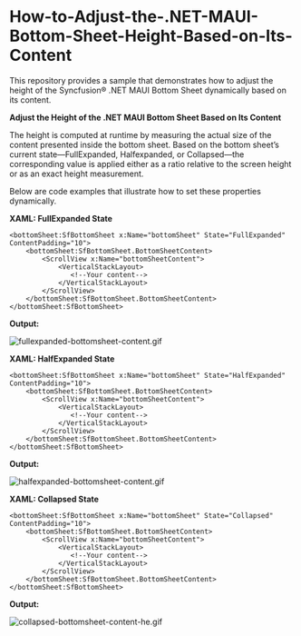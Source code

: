 # How-to-Adjust-the-.NET-MAUI-Bottom-Sheet-Height-Based-on-Its-Content
This repository provides a sample that demonstrates how to adjust the height of the Syncfusion® .NET MAUI Bottom Sheet dynamically based on its content.

**Adjust the Height of the .NET MAUI Bottom Sheet Based on Its Content**

The height is computed at runtime by measuring the actual size of the content presented inside the bottom sheet. Based on the bottom sheet’s current state—FullExpanded, Halfexpanded, or Collapsed—the corresponding value is applied either as a ratio relative to the screen height or as an exact height measurement.

Below are code examples that illustrate how to set these properties dynamically.

**XAML: FullExpanded State**
```
<bottomSheet:SfBottomSheet x:Name="bottomSheet" State="FullExpanded" ContentPadding="10">
    <bottomSheet:SfBottomSheet.BottomSheetContent>
        <ScrollView x:Name="bottomSheetContent">
            <VerticalStackLayout>
               <!--Your content--> 
            </VerticalStackLayout>
        </ScrollView>
    </bottomSheet:SfBottomSheet.BottomSheetContent>
</bottomSheet:SfBottomSheet>
```

**Output:**

 ![fullexpanded-bottomsheet-content.gif](https://support.syncfusion.com/kb/agent/attachment/article/20445/inline?token=eyJhbGciOiJodHRwOi8vd3d3LnczLm9yZy8yMDAxLzA0L3htbGRzaWctbW9yZSNobWFjLXNoYTI1NiIsInR5cCI6IkpXVCJ9.eyJpZCI6IjQyMTc0Iiwib3JnaWQiOiIzIiwiaXNzIjoic3VwcG9ydC5zeW5jZnVzaW9uLmNvbSJ9.oouzkx0Hn1hgIsom2upDVuSkIQODEnefEQNAeHg85OQ)

**XAML: HalfExpanded State**
```
<bottomSheet:SfBottomSheet x:Name="bottomSheet" State="HalfExpanded" ContentPadding="10">
    <bottomSheet:SfBottomSheet.BottomSheetContent>
        <ScrollView x:Name="bottomSheetContent">
            <VerticalStackLayout>
               <!--Your content--> 
            </VerticalStackLayout>
        </ScrollView>
    </bottomSheet:SfBottomSheet.BottomSheetContent>
</bottomSheet:SfBottomSheet>
```

**Output:**
 
 ![halfexpanded-bottomsheet-content.gif](https://support.syncfusion.com/kb/agent/attachment/article/20445/inline?token=eyJhbGciOiJodHRwOi8vd3d3LnczLm9yZy8yMDAxLzA0L3htbGRzaWctbW9yZSNobWFjLXNoYTI1NiIsInR5cCI6IkpXVCJ9.eyJpZCI6IjQyMTc1Iiwib3JnaWQiOiIzIiwiaXNzIjoic3VwcG9ydC5zeW5jZnVzaW9uLmNvbSJ9.ZF58PxjBOT820mpUF0ywj0ijVeY1HaqZCu6k-qfkCjM)
 
**XAML: Collapsed State**
```
<bottomSheet:SfBottomSheet x:Name="bottomSheet" State="Collapsed" ContentPadding="10">
    <bottomSheet:SfBottomSheet.BottomSheetContent>
        <ScrollView x:Name="bottomSheetContent">
            <VerticalStackLayout>
               <!--Your content--> 
            </VerticalStackLayout>
        </ScrollView>
    </bottomSheet:SfBottomSheet.BottomSheetContent>
</bottomSheet:SfBottomSheet>
```

**Output:**

 ![collapsed-bottomsheet-content-he.gif](https://support.syncfusion.com/kb/agent/attachment/article/20445/inline?token=eyJhbGciOiJodHRwOi8vd3d3LnczLm9yZy8yMDAxLzA0L3htbGRzaWctbW9yZSNobWFjLXNoYTI1NiIsInR5cCI6IkpXVCJ9.eyJpZCI6IjQyMTc2Iiwib3JnaWQiOiIzIiwiaXNzIjoic3VwcG9ydC5zeW5jZnVzaW9uLmNvbSJ9.4erQht30C6c3cRyFcoP-d4GR3oh0cNgd7vTvycYenO4)
